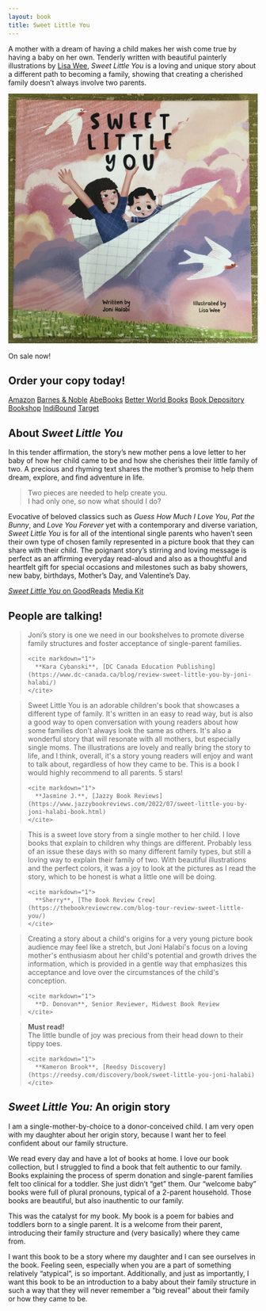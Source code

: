 ```yaml
---
layout: book
title: Sweet Little You
---
```


<section markdown="1" class="book-page-intro" aria-label="Introduction">

A mother with a dream of having a child makes her wish come true by having a baby on her own. Tenderly written with beautiful painterly illustrations by [Lisa Wee](https://www.lisawee12.com/), _Sweet Little You_ is a loving and unique story about a different path to becoming a family, showing that creating a cherished family doesn’t always involve two parents.

[![Book cover of Sweet Little You featuring a mom and baby flying in a paper airplane](/assets/images/sweet-little-you-book-pic.jpg)](/book)

</section>



<section markdown="1" class="has-background purple book-page-order" aria-label="Order information">

<div markdown="1">

On sale now!

## Order your copy today!

</div>

<div markdown="1" class="book-page-order-buttons">

[Amazon](https://www.amazon.com/Sweet-Little-You-Joni-Halabi/dp/057839216X/) [Barnes & Noble](https://www.barnesandnoble.com/w/sweet-little-you-joni-halabi/1141494961) [AbeBooks](https://www.abebooks.com/servlet/BookDetailsPL?bi=31212005551) [Better World Books](https://www.betterworldbooks.com/product/detail/Sweet-Little-You-9780578392165) [Book Depository](https://www.bookdepository.com/Sweet-Little-You-Joni-Halabi-Lisa-Wee/9780578392165) [Bookshop](https://bookshop.org/books/sweet-little-you/9780578392165) [IndiBound](https://www.indiebound.org/book/9780578392165) [Target](https://www.target.com/p/sweet-little-you-by-joni-halabi-hardcover/-/A-87090895)

</div>

</section>



<section markdown="1" aria-label="About the book">

## About _Sweet Little You_

In this tender affirmation, the story’s new mother pens a love letter to her baby of how her child came to be and how she cherishes their little family of two. A precious and rhyming text shares the mother’s promise to help them dream, explore, and find adventure in life.

> Two pieces are needed to help create you. <br>
> I had only one, so now what should I do?

Evocative of beloved classics such as _Guess How Much I Love You_, _Pat the Bunny_, and _Love You Forever_ yet with a contemporary and diverse variation, _Sweet Little You_ is for all of the intentional single parents who haven’t seen their own type of chosen family represented in a picture book that they can share with their child. The poignant story’s stirring and loving message is perfect as an affirming everyday read-aloud and also as a thoughtful and heartfelt gift for special occasions and milestones such as baby showers, new baby, birthdays, Mother’s Day, and Valentine’s Day.

<div class="book-section-buttons" markdown="1">

[_Sweet Little You_ on GoodReads](https://www.goodreads.com/book/show/61153715-sweet-little-you) [Media Kit](/book/media-kit)

</div>

</section>



<section markdown="1" class="has-background green" aria-label="Reviews">

## People are talking!

<div class="review-container">
  <blockquote class="review-quote">
    <p>
      Joni’s story is one we need in our bookshelves to promote diverse family structures and foster acceptance of single-parent families.
    </p>

    <cite markdown="1">
      **Kara Cybanski**, [DC Canada Education Publishing](https://www.dc-canada.ca/blog/review-sweet-little-you-by-joni-halabi/)
    </cite>
  </blockquote>

  <blockquote class="review-quote">
    <p>
      Sweet Little You is an adorable children's book that showcases a different type of family. It's written in an easy to read way, but is also a good way to open conversation with young readers about how some families don't always look the same as others. It's also a wonderful story that will resonate with all mothers, but especially single moms. The illustrations are lovely and really bring the story to life, and I think, overall, it's a story young readers will enjoy and want to talk about, regardless of how they came to be. This is a book I would highly recommend to all parents. 5 stars!
    </p>

    <cite markdown="1">
      **Jasmine J.**, [Jazzy Book Reviews](https://www.jazzybookreviews.com/2022/07/sweet-little-you-by-joni-halabi-book.html)
    </cite>
  </blockquote>

  <blockquote class="review-quote">
    <p>
      This is a sweet love story from a single mother to her child.  I love books that explain to children why things are different.  Probably less of an issue these days with so many different family types, but still a loving way to explain their family of two.  With beautiful illustrations and the perfect colors, it was a joy to look at the pictures as I read the story, which to be honest is what a little one will be doing.
    </p>

    <cite markdown="1">
      **Sherry**, [The Book Review Crew](https://thebookreviewcrew.com/blog-tour-review-sweet-little-you/)
    </cite>
  </blockquote>

  <blockquote class="review-quote">
    <p>
      Creating a story about a child's origins for a very young picture book audience may feel like a stretch, but Joni Halabi's focus on a loving mother's enthusiasm about her child's potential and growth drives the information, which is provided in a gentle way that emphasizes this acceptance and love over the circumstances of the child's conception.
    </p>

    <cite markdown="1">
      **D. Donovan**, Senior Reviewer, Midwest Book Review
    </cite>
  </blockquote>

  <blockquote class="review-quote">
    <p>
      <strong>Must read!</strong> <br>
      The little bundle of joy was precious from their head down to their tippy toes.
    </p>

    <cite markdown="1">
      **Kameron Brook**, [Reedsy Discovery](https://reedsy.com/discovery/book/sweet-little-you-joni-halabi)
    </cite>
  </blockquote>
</div>

</section>



<section markdown="1" aria-label="Origin story">

## _Sweet Little You:_ An origin story

I am a single-mother-by-choice to a donor-conceived child. I am very open with my daughter about her origin story, because I want her to feel confident about our family structure.

We read every day and have a lot of books at home. I love our book collection, but I struggled to find a book that felt authentic to our family. Books explaining the process of sperm donation and single-parent families felt too clinical for a toddler. She just didn’t “get” them. Our “welcome baby” books were full of plural pronouns, typical of a 2-parent household. Those books are beautiful, but also inauthentic to our family.

This was the catalyst for my book. My book is a poem for babies and toddlers born to a single parent. It is a welcome from their parent, introducing their family structure and (very basically) where they came from.

I want this book to be a story where my daughter and I can see ourselves in the book. Feeling seen, especially when you are a part of something relatively “atypical”, is so important.  Additionally, and just as importantly, I want this book to be an introduction to a baby about their family structure in such a way that they will never remember a “big reveal” about their family or how they came to be.

</section>
